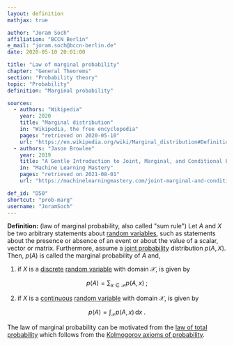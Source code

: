 ```yaml
---
layout: definition
mathjax: true

author: "Joram Soch"
affiliation: "BCCN Berlin"
e_mail: "joram.soch@bccn-berlin.de"
date: 2020-05-10 20:01:00

title: "Law of marginal probability"
chapter: "General Theorems"
section: "Probability theory"
topic: "Probability"
definition: "Marginal probability"

sources:
  - authors: "Wikipedia"
    year: 2020
    title: "Marginal distribution"
    in: "Wikipedia, the free encyclopedia"
    pages: "retrieved on 2020-05-10"
    url: "https://en.wikipedia.org/wiki/Marginal_distribution#Definition"
  - authors: "Jason Browlee"
    year: 2019
    title: "A Gentle Introduction to Joint, Marginal, and Conditional Probability"
    in: "Machine Learning Mastery"
    pages: "retrieved on 2021-08-01"
    url: "https://machinelearningmastery.com/joint-marginal-and-conditional-probability-for-machine-learning/"

def_id: "D50"
shortcut: "prob-marg"
username: "JoramSoch"
---
```



**Definition:** (law of marginal probability, also called "sum rule") Let $A$ and $X$ be two arbitrary statements about [random variables](/D/rvar), such as statements about the presence or absence of an event or about the value of a scalar, vector or matrix. Furthermore, assume a [joint probability](/D/prob-joint) distribution $p(A,X)$. Then, $p(A)$ is called the marginal probability of $A$ and,

1) if $X$ is a [discrete](/D/rvar-disc) [random variable](/D/rvar) with domain $\mathcal{X}$, is given by

$$ \label{eq:prob-marg-disc}
p(A) = \sum_{x \in \mathcal{X}} p(A,x) \; ;
$$

2) if $X$ is a [continuous](/D/rvar-disc) [random variable](/D/rvar) with domain $\mathcal{X}$, is given by

$$ \label{eq:prob-marg-cont}
p(A) = \int_{\mathcal{X}} p(A,x) \, \mathrm{d}x \; .
$$

The law of marginal probability can be motivated from the [law of total probability](/D/prob-tot) which follows from the [Kolmogorov axioms of probability](/D/prob-ax).